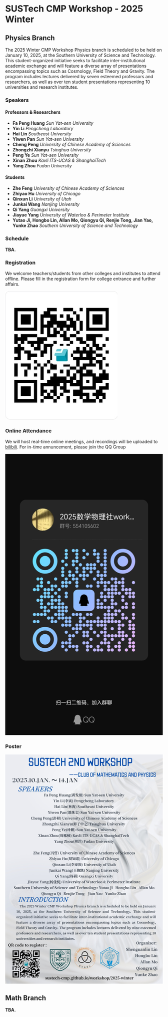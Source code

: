 # SUSTech CMP Workshop - 2025 Winter

## Physics Branch

The 2025 Winter CMP Workshop Physics branch is scheduled to be held on January 10, 2025, at the Southern University of Science and Technology. This student-organized initiative seeks to facilitate inter-institutional academic exchange and will feature a diverse array of presentations encompassing topics such as Cosmology, Field Theory and Gravity. The program includes lectures delivered by seven esteemed professors and researchers, as well as over ten student presentations representing 10 universities and research institutes.

### Speakers

#### Professors & Researchers

- **Fa Peng Huang** _Sun Yat-sen University_
- **Yin Li** _Pengcheng Laboratory_
- **Hai Lin** _Southeast University_
- **Yiwen Pan** _Sun Yat-sen University_
- **Cheng Peng** _University of Chinese Academy of Sciences_
- **Zhongzhi Xianyu** _Tsinghua University_
- **Peng Ye** _Sun Yat-sen University_
- **Xinan Zhou** _Kavli ITS-UCAS & ShanghaiTech_
- **Yang Zhou** _Fudan University_

#### Students

- **Zhe Feng** _University of Chinese Academy of Sciences_
- **Zhiyao Hu** _University of Chicago_
- **Qinxun Li** _University of Utah_
- **Junkai Wang** _Nanjing University_
- **Qi Yang** _Guangxi University_
- **Jiayue Yang** _University of Waterloo & Perimeter Institute_
- **Yutao Ji, Hongbo Lin, Allan Mo, Qiongyu Qi, Renjie Tong, Jian Yao, Yunke Zhao** _Southern University of Science and Technology_

### Schedule

**TBA.**

### Registration

We welcome teachers/students from other colleges and institutes to attend offline. Please fill in the registration form for college entrance and further affairs.

![Registration Form](./reg-qr.jpg)

### Online Attendance

We will host real-time online meetings, and recordings will be uploaded to [bilibili](https://space.bilibili.com/2050647467). For in-time annuncement, please join the QQ Group

![Group QR](./group-qr.jpg)

### Poster

![Poster](./poster.jpg)

## Math Branch

**TBA.**
